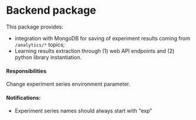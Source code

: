# Backend package

This package provides:
* integration with MongoDB for saving of experiment results coming from `/analytics/*` topics;
* Learning results extraction through (1) web API endpoints and (2) python library instantiation.


#### Responsibilities
Change experiment series environment parameter.

#### Notifications:
* Experiment series names should always start with "exp"
